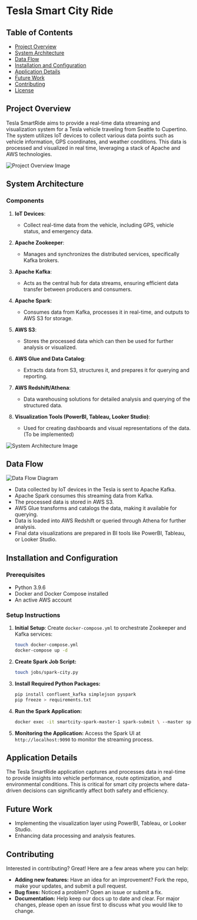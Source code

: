# Tesla Smart City Ride

## Table of Contents

- [Project Overview](#project-overview)
- [System Architecture](#system-architecture)
- [Data Flow](#data-flow)
- [Installation and Configuration](#installation-and-configuration)
- [Application Details](#application-details)
- [Future Work](#future-work)
- [Contributing](#contributing)
- [License](#license)

## Project Overview

Tesla SmartRide aims to provide a real-time data streaming and visualization system for a Tesla vehicle traveling from Seattle to Cupertino. The system utilizes IoT devices to collect various data points such as vehicle information, GPS coordinates, and weather conditions. This data is processed and visualized in real time, leveraging a stack of Apache and AWS technologies.

![Project Overview Image](path/to/your/image.jpg)  <!-- Placeholder for project overview image -->

## System Architecture

### Components

1. **IoT Devices**:
   - Collect real-time data from the vehicle, including GPS, vehicle status, and emergency data.

2. **Apache Zookeeper**:
   - Manages and synchronizes the distributed services, specifically Kafka brokers.

3. **Apache Kafka**:
   - Acts as the central hub for data streams, ensuring efficient data transfer between producers and consumers.

4. **Apache Spark**:
   - Consumes data from Kafka, processes it in real-time, and outputs to AWS S3 for storage.

5. **AWS S3**:
   - Stores the processed data which can then be used for further analysis or visualized.

6. **AWS Glue and Data Catalog**:
   - Extracts data from S3, structures it, and prepares it for querying and reporting.

7. **AWS Redshift/Athena**:
   - Data warehousing solutions for detailed analysis and querying of the structured data.

8. **Visualization Tools (PowerBI, Tableau, Looker Studio)**:
   - Used for creating dashboards and visual representations of the data. (To be implemented)

![System Architecture Image](path/to/another/image.jpg)  <!-- Placeholder for architecture image -->

## Data Flow

![Data Flow Diagram](path/to/dataflow/image.jpg)  <!-- Placeholder for data flow diagram -->

- Data collected by IoT devices in the Tesla is sent to Apache Kafka.
- Apache Spark consumes this streaming data from Kafka.
- The processed data is stored in AWS S3.
- AWS Glue transforms and catalogs the data, making it available for querying.
- Data is loaded into AWS Redshift or queried through Athena for further analysis.
- Final data visualizations are prepared in BI tools like PowerBI, Tableau, or Looker Studio.

## Installation and Configuration

### Prerequisites

- Python 3.9.6
- Docker and Docker Compose installed
- An active AWS account

### Setup Instructions

1. **Initial Setup**:
   Create `docker-compose.yml` to orchestrate Zookeeper and Kafka services:
   ```bash
   touch docker-compose.yml
   docker-compose up -d
   ```
2. **Create Spark Job Script:**
   ```bash
   touch jobs/spark-city.py
   ```
3. **Install Required Python Packages:**
   ```bash
   pip install confluent_kafka simplejson pyspark
   pip freeze > requirements.txt
   ```
4. **Run the Spark Application:**
   ```bash
   docker exec -it smartcity-spark-master-1 spark-submit \ --master spark://spark-master:7077 \ --packages org.apache.spark:spark-sql-kafka-0-10_2.12:3.5.0,org.apache.hadoop:hadoop-aws:3.3.1,com.amazonaws:aws-java-sdk:1.11.469 jobs/spark-city.py
   ```
5. **Monitoring the Application:**
   Access the Spark UI at `http://localhost:9090` to monitor the streaming process.
   

## Application Details

The Tesla SmartRide application captures and processes data in real-time to provide insights into vehicle performance, route optimization, and environmental conditions. This is critical for smart city projects where data-driven decisions can significantly affect both safety and efficiency.

## Future Work
- Implementing the visualization layer using PowerBI, Tableau, or Looker Studio.
- Enhancing data processing and analysis features.

## Contributing
Interested in contributing? Great! Here are a few areas where you can help:

- **Adding new features:** Have an idea for an improvement? Fork the repo, make your updates, and submit a pull request.
- **Bug fixes:** Noticed a problem? Open an issue or submit a fix.
- **Documentation:** Help keep our docs up to date and clear.
For major changes, please open an issue first to discuss what you would like to change.


   
